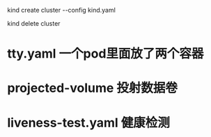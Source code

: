 kind create cluster --config kind.yaml

kind delete cluster

# tty.yaml 一个pod里面放了两个容器

# projected-volume 投射数据卷

# liveness-test.yaml 健康检测